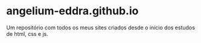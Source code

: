 # angelium-eddra.github.io
Um repositório com todos os meus sites criados desde o início dos estudos de html, css e js.
